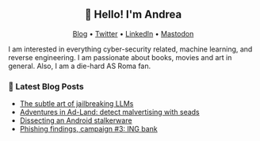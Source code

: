 <h2 align="center">👋 Hello! I'm Andrea</h2>
<p align="center">
  <a href="https://andpalmier.com">Blog</a> •
  <a href="https://twitter.com/andpalmier">Twitter</a> •
  <a href="https://linkedin.com/in/andpalmier">LinkedIn</a> •
  <a href="https://infosec.exchange/@andpalmier">Mastodon</a>
</p>

I am interested in everything cyber-security related, machine learning, and reverse engineering. I am passionate about books, movies and art in general. Also, I am a die-hard AS Roma fan.

### 📝 Latest Blog Posts

<!-- BLOG-POST-LIST:START -->
- [The subtle art of jailbreaking LLMs](https://andpalmier.com/posts/jailbreaking-llms/)
- [Adventures in Ad-Land: detect malvertising with seads](https://andpalmier.com/posts/seads/)
- [Dissecting an Android stalkerware](https://andpalmier.com/posts/stalkerware-analysis/)
- [Phishing findings, campaign #3: ING bank](https://andpalmier.com/posts/phishing-findings-3/)
<!-- BLOG-POST-LIST:END -->
